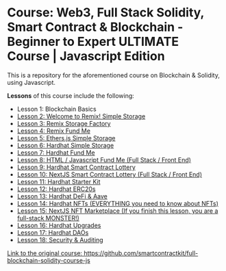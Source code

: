 # Course: Web3, Full Stack Solidity, Smart Contract &amp; Blockchain - Beginner to Expert ULTIMATE Course | Javascript Edition

This is a repository for the aforementioned course on Blockchain & Solidity, using Javascript.

<b>Lessons</b> of this course include the following:
<ul>
  <li>Lesson 1: Blockchain Basics
  <li><a href="https://github.com/ans-sigalas/full-blockchain-solidity-course-js/tree/main/lesson-2">Lesson 2: Welcome to Remix! Simple Storage</a>
  <li><a href="https://github.com/ans-sigalas/full-blockchain-solidity-course-js/tree/main/lesson-3">Lesson 3: Remix Storage Factory</a>
  <li><a href="https://github.com/ans-sigalas/full-blockchain-solidity-course-js/tree/main/lesson-4">Lesson 4: Remix Fund Me
  <li>Lesson 5: Ethers.js Simple Storage
  <li>Lesson 6: Hardhat Simple Storage
  <li>Lesson 7: Hardhat Fund Me
  <li>Lesson 8: HTML / Javascript Fund Me (Full Stack / Front End)
  <li>Lesson 9: Hardhat Smart Contract Lottery
  <li>Lesson 10: NextJS Smart Contract Lottery (Full Stack / Front End)
  <li>Lesson 11: Hardhat Starter Kit
  <li>Lesson 12: Hardhat ERC20s
  <li>Lesson 13: Hardhat DeFi & Aave
  <li>Lesson 14: Hardhat NFTs (EVERYTHING you need to know about NFTs)
  <li>Lesson 15: NextJS NFT Marketplace (If you finish this lesson, you are a full-stack MONSTER!)
  <li>Lesson 16: Hardhat Upgrades
  <li>Lesson 17: Hardhat DAOs
  <li>Lesson 18: Security & Auditing
</ul>

Link to the original course: https://github.com/smartcontractkit/full-blockchain-solidity-course-js
